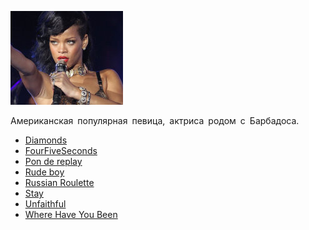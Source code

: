 ![](rihanna.jpg)

Американская популярная певица, актриса родом с Барбадоса.

* [Diamonds](Diamonds)
* [FourFiveSeconds](FourFiveSeconds)
* [Pon de replay](Pon%20de%20replay)
* [Rude boy](Rude%20boy)
* [Russian Roulette](Russian%20Roulette)
* [Stay](Stay)
* [Unfaithful](Unfaithful)
* [Where Have You Been](Where%20Have%20You%20Been)